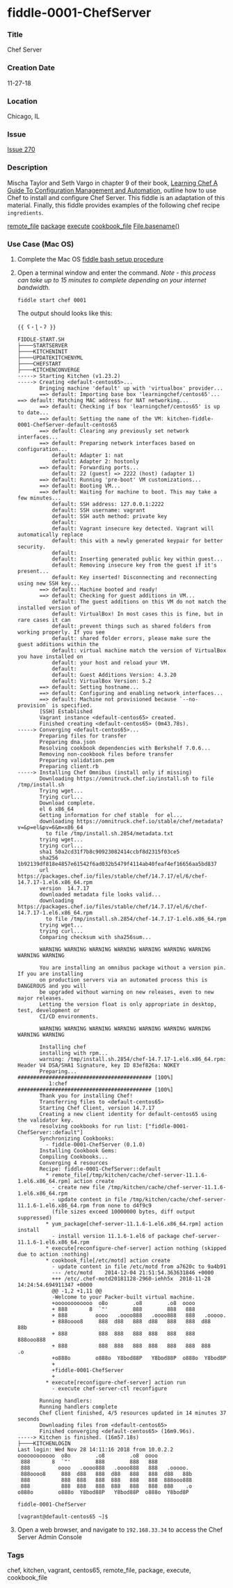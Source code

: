 fiddle-0001-ChefServer
======

### Title

Chef Server


### Creation Date

11-27-18


### Location

Chicago, IL


### Issue

[Issue 270](https://github.com/bradyhouse/house/issues/270)


### Description

Mischa Taylor and Seth Vargo in chapter 9 of their book, [Learning Chef A Guide To Configuration Management and Automation](http://www.learningchef.com/), 
outline how to use Chef to install and configure Chef Server.  This fiddle is an adaptation of this material. Finally, 
this fiddle provides examples of the following chef recipe `ingredients`.

[remote_file](https://docs.chef.io/resource_remote_file.html)
[package](https://docs.chef.io/resource_package.html)
[execute](https://docs.chef.io/resource_execute.html)
[cookbook_file](https://docs.chef.io/resource_cookbook_file.html)
[File.basename()](https://apidock.com/ruby/File/basename/class)


### Use Case (Mac OS)

1.  Complete the Mac OS [fiddle bash setup procedure](https://github.com/bradyhouse/house/wiki/Setup-(Mac-OS))
2.  Open a terminal window and enter the command. _Note - this process can take up to 15 minutes to complete 
    depending on your internet bandwidth._

    `fiddle start chef 0001`

    The output should looks like this:
    
        {{ ʕ・ɭ・ʔ }}
        
        FIDDLE-START.SH
        ├────STARTSERVER
        ├────KITCHENINIT
        ├────UPDATEKITCHENYML
        ├────CHEFSTART
        ├────KITCHENCONVERGE
        -----> Starting Kitchen (v1.23.2)
        -----> Creating <default-centos65>...
               Bringing machine 'default' up with 'virtualbox' provider...
               ==> default: Importing base box 'learningchef/centos65'...
        ==> default: Matching MAC address for NAT networking...
               ==> default: Checking if box 'learningchef/centos65' is up to date...
               ==> default: Setting the name of the VM: kitchen-fiddle-0001-ChefServer-default-centos65
               ==> default: Clearing any previously set network interfaces...
               ==> default: Preparing network interfaces based on configuration...
                   default: Adapter 1: nat
                   default: Adapter 2: hostonly
               ==> default: Forwarding ports...
                   default: 22 (guest) => 2222 (host) (adapter 1)
               ==> default: Running 'pre-boot' VM customizations...
               ==> default: Booting VM...
               ==> default: Waiting for machine to boot. This may take a few minutes...
                   default: SSH address: 127.0.0.1:2222
                   default: SSH username: vagrant
                   default: SSH auth method: private key
                   default:
                   default: Vagrant insecure key detected. Vagrant will automatically replace
                   default: this with a newly generated keypair for better security.
                   default:
                   default: Inserting generated public key within guest...
                   default: Removing insecure key from the guest if it's present...
                   default: Key inserted! Disconnecting and reconnecting using new SSH key...
               ==> default: Machine booted and ready!
               ==> default: Checking for guest additions in VM...
                   default: The guest additions on this VM do not match the installed version of
                   default: VirtualBox! In most cases this is fine, but in rare cases it can
                   default: prevent things such as shared folders from working properly. If you see
                   default: shared folder errors, please make sure the guest additions within the
                   default: virtual machine match the version of VirtualBox you have installed on
                   default: your host and reload your VM.
                   default:
                   default: Guest Additions Version: 4.3.20
                   default: VirtualBox Version: 5.2
               ==> default: Setting hostname...
               ==> default: Configuring and enabling network interfaces...
               ==> default: Machine not provisioned because `--no-provision` is specified.
               [SSH] Established
               Vagrant instance <default-centos65> created.
               Finished creating <default-centos65> (0m43.78s).
        -----> Converging <default-centos65>...
               Preparing files for transfer
               Preparing dna.json
               Resolving cookbook dependencies with Berkshelf 7.0.6...
               Removing non-cookbook files before transfer
               Preparing validation.pem
               Preparing client.rb
        -----> Installing Chef Omnibus (install only if missing)
               Downloading https://omnitruck.chef.io/install.sh to file /tmp/install.sh
               Trying wget...
               Trying curl...
               Download complete.
               el 6 x86_64
               Getting information for chef stable  for el...
               downloading https://omnitruck.chef.io/stable/chef/metadata?v=&p=el&pv=6&m=x86_64
                 to file /tmp/install.sh.2854/metadata.txt
               trying wget...
               trying curl...
               sha1	50a2cd31f7b8c90923082414ccbf8d2315f03ce5
               sha256	1b92139df818e4857e61542f6ad032b5479f4114ab40feaf4ef16656aa5bd837
               url	https://packages.chef.io/files/stable/chef/14.7.17/el/6/chef-14.7.17-1.el6.x86_64.rpm
               version	14.7.17
               downloaded metadata file looks valid...
               downloading https://packages.chef.io/files/stable/chef/14.7.17/el/6/chef-14.7.17-1.el6.x86_64.rpm
                 to file /tmp/install.sh.2854/chef-14.7.17-1.el6.x86_64.rpm
               trying wget...
               trying curl...
               Comparing checksum with sha256sum...
        
               WARNING WARNING WARNING WARNING WARNING WARNING WARNING WARNING WARNING
        
               You are installing an omnibus package without a version pin.  If you are installing
               on production servers via an automated process this is DANGEROUS and you will
               be upgraded without warning on new releases, even to new major releases.
               Letting the version float is only appropriate in desktop, test, development or
               CI/CD environments.
        
               WARNING WARNING WARNING WARNING WARNING WARNING WARNING WARNING WARNING
        
               Installing chef
               installing with rpm...
               warning: /tmp/install.sh.2854/chef-14.7.17-1.el6.x86_64.rpm: Header V4 DSA/SHA1 Signature, key ID 83ef826a: NOKEY
               Preparing...                ########################################### [100%]
                  1:chef                   ########################################### [100%]
               Thank you for installing Chef!
               Transferring files to <default-centos65>
               Starting Chef Client, version 14.7.17
               Creating a new client identity for default-centos65 using the validator key.
               resolving cookbooks for run list: ["fiddle-0001-ChefServer::default"]
               Synchronizing Cookbooks:
                 - fiddle-0001-ChefServer (0.1.0)
               Installing Cookbook Gems:
               Compiling Cookbooks...
               Converging 4 resources
               Recipe: fiddle-0001-ChefServer::default
                 * remote_file[/tmp/kitchen/cache/chef-server-11.1.6-1.el6.x86_64.rpm] action create
                   - create new file /tmp/kitchen/cache/chef-server-11.1.6-1.el6.x86_64.rpm
                   - update content in file /tmp/kitchen/cache/chef-server-11.1.6-1.el6.x86_64.rpm from none to d4f9c9
                   (file sizes exceed 10000000 bytes, diff output suppressed)
                 * yum_package[chef-server-11.1.6-1.el6.x86_64.rpm] action install
                   - install version 11.1.6-1.el6 of package chef-server-11.1.6-1.el6.x86_64.rpm
                 * execute[reconfigure-chef-server] action nothing (skipped due to action :nothing)
                 * cookbook_file[/etc/motd] action create
                   - update content in file /etc/motd from a7620c to 9a4b91
                   --- /etc/motd	2014-12-04 21:51:54.363631846 +0000
                   +++ /etc/.chef-motd20181128-2960-iehh5x	2018-11-28 14:24:54.694911347 +0000
                   @@ -1,2 +1,11 @@
                   -Welcome to your Packer-built virtual machine.
                   +oooooooooooo  o8o        .o8        .o8  oooo
                   + 888       8  `"'        888        888   888
                   + 888         oooo   .oooo888   .oooo888   888   .ooooo.
                   + 888oooo8     888  d88   888  d88   888   888  d88   88b
                   + 888          888  888   888  888   888   888  888ooo888
                   + 888          888  888   888  888   888   888  888    .o
                   +o888o        o888o  Y8bod88P   Y8bod88P  o888o  Y8bod8P
                   +
                   +fiddle-0001-ChefServer
                   +
                 * execute[reconfigure-chef-server] action run
                   - execute chef-server-ctl reconfigure
        
               Running handlers:
               Running handlers complete
               Chef Client finished, 4/5 resources updated in 14 minutes 37 seconds
               Downloading files from <default-centos65>
               Finished converging <default-centos65> (16m9.96s).
        -----> Kitchen is finished. (16m57.18s)
        ├────KITCHENLOGIN
        Last login: Wed Nov 28 14:11:16 2018 from 10.0.2.2
        oooooooooooo  o8o        .o8        .o8  oooo
         888       8  `"'        888        888   888
         888         oooo   .oooo888   .oooo888   888   .ooooo.
         888oooo8     888  d88   888  d88   888   888  d88   88b
         888          888  888   888  888   888   888  888ooo888
         888          888  888   888  888   888   888  888    .o
        o888o        o888o  Y8bod88P   Y8bod88P  o888o  Y8bod8P
        
        fiddle-0001-ChefServer
        
        [vagrant@default-centos65 ~]$

3.  Open a web browser, and navigate to `192.168.33.34` to access the Chef Server Admin Console


### Tags

chef, kitchen, vagrant, centos65, remote_file, package, execute, cookbook_file
